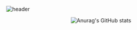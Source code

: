![header](https://capsule-render.vercel.app/api?type=wave&color=auto&height=300&section=header&text=capsule%20render&fontSize=90)
<div align=center>


![Anurag's GitHub stats](https://github-readme-stats.vercel.app/api?username=chlvhksl&show_icons=true&theme=radical)
</div>
